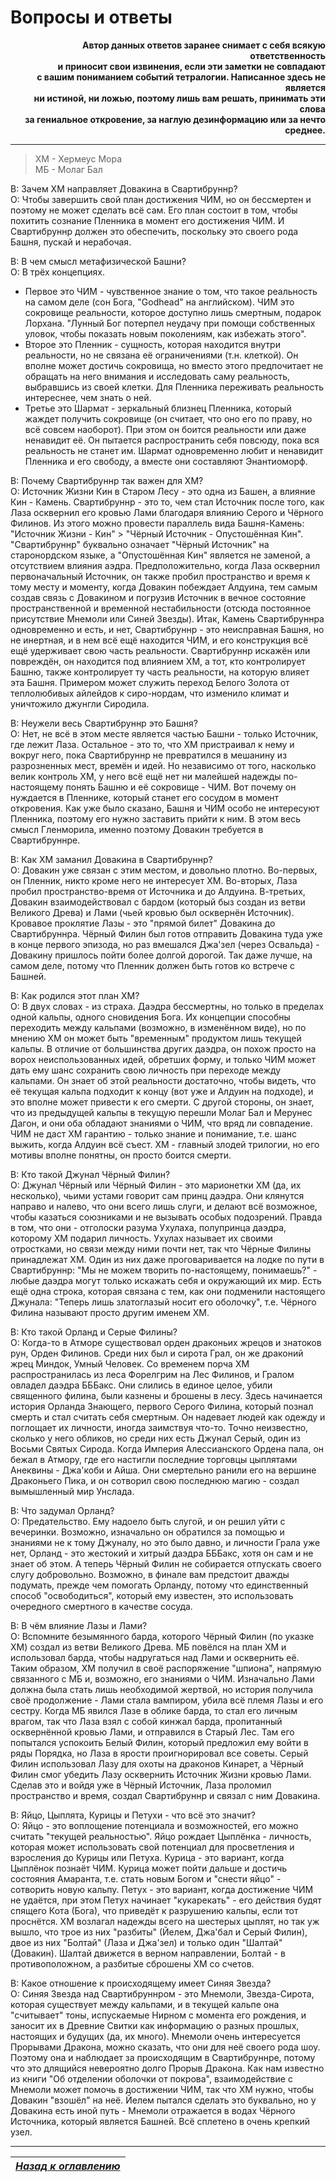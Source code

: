 # Вопросы и ответы

<b><p align="right">Автор данных ответов заранее снимает с себя всякую ответственность  
и приносит свои извинения, если эти заметки не совпадают  
с вашим пониманием событий тетралогии. Написанное здесь не является  
ни истиной, ни ложью, поэтому лишь вам решать, принимать эти слова  
за гениальное откровение, за наглую дезинформацию или за нечто среднее.</p></b>

------

> ХМ - Хермеус Мора  
> МБ - Молаг Бал

В: Зачем ХМ направляет Довакина в Свартибруннр?  
О: Чтобы завершить свой план достижения ЧИМ, но он бессмертен и поэтому не может сделать всё сам. Его план состоит в том, чтобы похитить сознание Пленника в момент его достижения ЧИМ. И Свартибруннр должен это обеспечить, поскольку это своего рода Башня, пускай и нерабочая.

В: В чем смысл метафизической Башни?  
О: В трёх концепциях.
+ Первое это ЧИМ - чувственное знание о том, что такое реальность на самом деле (сон Бога, "Godhead" на английском). ЧИМ это сокровище реальности, которое доступно лишь смертным, подарок Лорхана. "Лунный Бог потерпел неудачу при помощи собственных уловок, чтобы показать новым поколениям, как избежать этого".
+ Второе это Пленник - сущность, которая находится внутри реальности, но не связана её ограничениями (т.н. клеткой). Он вполне может достичь сокровища, но вместо этого предпочитает не обращать на него внимания и исследовать саму реальность, выбравшись из своей клетки. Для Пленника переживать реальность интереснее, чем знать о ней.
+ Третье это Шармат - зеркальный близнец Пленника, который жаждет получить сокровище (он считает, что оно его по праву, но всё совсем наоборот). При этом он боится реальности или даже ненавидит её. Он пытается распространить себя повсюду, пока вся реальность не станет им. Шармат одновременно любит и ненавидит Пленника и его свободу, а вместе они составляют Энантиоморф.

В: Почему Свартибруннр так важен для ХМ?  
О: Источник Жизни Кин в Старом Лесу - это одна из Башен, а влияние Кин - Камень. Свартибруннр - это то, чем стал Источник после того, как Лаза осквернил его кровью Лами благодаря влиянию Серого и Чёрного Филинов. Из этого можно провести параллель вида Башня-Камень: "Источник Жизни - Кин" > "Чёрный Источник - Опустошённая Кин". "Свартибруннр" буквально означает "Чёрный Источник" на старонордском языке, а "Опустошённая Кин" является не заменой, а отсутствием влияния аэдра. Предположительно, когда Лаза осквернил первоначальный Источник, он также пробил пространство и время к тому месту и моменту, когда Довакин побеждает Алдуина, тем самым создав связь с Довакином и погрузив Источник в вечное состояние пространственной и временной нестабильности (отсюда постоянное присутствие Мнемоли или Синей Звезды). Итак, Камень Свартибруннра одновременно и есть, и нет, Свартибруннр - это неисправная Башня, но не инертная, и в нем всё ещё находится ЧИМ, и его конструкция всё ещё удерживает свою часть реальности. Свартибруннр искажён или повреждён, он находится под влиянием ХМ, а тот, кто контролирует Башню, также контролирует ту часть реальности, на которую влияет эта Башня. Примером может служить переход Белого Золота от теплолюбивых айлейдов к сиро-нордам, что изменило климат и уничтожило джунгли Сиродила.

В: Неужели весь Свартибруннр это Башня?  
О: Нет, не всё в этом месте является частью Башни - только Источник, где лежит Лаза. Остальное - это то, что ХМ пристраивал к нему и вокруг него, пока Свартибруннр не превратился в мешанину из разрозненных мест, времён и идей. Но независимо от того, насколько велик контроль ХМ, у него всё ещё нет ни малейшей надежды по-настоящему понять Башню и её сокровище - ЧИМ. Вот почему он нуждается в Пленнике, который станет его сосудом в момент откровения. Как уже было сказано, Башня и ЧИМ особо не интересуют Пленника, поэтому его нужно заставить прийти к ним. В этом весь смысл Гленморила, именно поэтому Довакин требуется в Свартибруннре.

В: Как ХМ заманил Довакина в Свартибруннр?  
О: Довакин уже связан с этим местом, и довольно плотно. Во-первых, он Пленник, никто кроме него не интересует ХМ. Во-вторых, Лаза пробил пространство-время от Источника и до Алдуина. В-третьих, Довакин взаимодействовал с бардом (который быз создан из ветви Великого Древа) и Лами (чьей кровью был осквернён Источник). Кровавое проклятие Лазы - это "прямой билет" Довакина до Свартибруннра. Чёрный Филин был готов отправить Довакина туда уже в конце первого эпизода, но раз вмешался Джа'зел (через Освальда) - Довакину пришлось пойти более долгой дорогой. Так даже лучше, на самом деле, потому что Пленник должен быть готов ко встрече с Башней.

В: Как родился этот план ХМ?  
О: В двух словах - из страха. Даэдра бессмертны, но только в пределах одной кальпы, одного сновидения Бога. Их концепции способны переходить между кальпами (возможно, в изменённом виде), но по мнению ХМ он может быть "временным" продуктом лишь текущей кальпы. В отличие от большинства других даэдра, он похож просто на ворох неиспользованных идей, обретших форму, и только ЧИМ может дать ему шанс сохранить свою личность при переходе между кальпами. Он знает об этой реальности достаточно, чтобы видеть, что её текущая кальпа подходит к концу (вот уже и Алдуин на подходе), и это вполне может привести к его смерти. С другой стороны, он знает, что из предыдущей кальпы в текущую перешли Молаг Бал и Мерунес Дагон, и они оба обладают знаниями о ЧИМ, что вряд ли совпадение. ЧИМ не даст ХМ гарантию - только знание и понимание, т.е. шанс выжить, когда Алдуин всё съест. ХМ - главный злодей трилогии, но его мотивы вполне понятны, он просто боится смерти.

В: Кто такой Джунал Чёрный Филин?  
О: Джунал Чёрный или Чёрный Филин - это марионетки ХМ (да, их несколько), чьими устами говорит сам принц даэдра. Они клянутся направо и налево, что они всего лишь слуги, и делают всё возможное, чтобы казаться союзниками и не вызывать особых подозрений. Правда в том, что они - отголоски разума Ухулаха, полупринца даэдра, которому ХМ подарил личность. Ухулах называет их своими отростками, но связи между ними почти нет, так что Чёрные Филины принадлежат ХМ. Один из них даже проговаривается на лодке по пути в Свартибруннр: "Мы не можем творить по-настоящему, понимаешь?" - любые даэдра могут только искажать себя и окружающий их мир. Есть ещё одна строка, которая связана с тем, как они подменили настоящего Джунала: "Теперь лишь златоглазый носит его оболочку", т.е. Чёрного Филина называют просто другим именем ХМ.

В: Кто такой Орланд и Серые Филины?  
О: Когда-то в Атморе существовал орден драконьих жрецов и знатоков рун, Орден Филинов. Среди них был и сирота Грал, он же драконий жрец Миндок, Умный Человек. Со временем порча ХМ распространилась из леса Форелгрим на Лес Филинов, и Гралом овладел даэдра БББакс. Они слились в единое целое, убили священного филина, были казнены и брошены в лесу. Здесь начинается история Орланда Знающего, первого Серого Филина, который познал смерть и стал считать себя смертным. Он надевает людей как одежду и поглощает их личности, иногда заимствуя что-то. Точно неизвестно, сколько у него обликов, но среди них есть Джунал Серый, один из Восьми Святых Сирода. Когда Империя Алессианского Ордена пала, он бежал в Атмору, где его настигли последние торговцы цыплятами Анеквины - Джа'коби и Айша. Они смертельно ранили его на вершине Драконьего Пика, и он сотворил свою последнюю магию - создал вымышленный мир Унслада.

В: Что задумал Орланд?  
О: Предательство. Ему надоело быть слугой, и он решил уйти с вечеринки. Возможно, изначально он обратился за помощью и знаниями не к тому Джуналу, но это было давно, и личности Грала уже нет, Орланд - это жестокий и хитрый даэдра БББакс, хотя он сам и не знает об этом. А теперь Чёрный Филин не собирается отпускать своего слугу добровольно. Возможно, в финале вам предстоит дважды подумать, прежде чем помогать Орланду, потому что единственный способ "освободиться", который ему известен, это использовать очередного смертного в качестве сосуда.

В: В чём влияние Лазы и Лами?  
О: Вспомните безымянного барда, которого Чёрный Филин (по указке ХМ) создал из ветви Великого Древа. МБ повёлся на план ХМ и использовал барда, чтобы надругаться над Лами и осквернить её. Таким образом, ХМ получил в своё распоряжение "шпиона", напрямую связанного с МБ и, возможно, его знаниями о ЧИМ. Изначально Лами должна была стать лишь необходимой жертвой, но история получила своё продолжение - Лами стала вампиром, убила всё племя Лазы и его сестру. Когда МБ явился Лазе в облике барда, то стал его личным врагом, так что Лаза взял с собой кинжал барда, пропитанный осквернённой кровью Лами, и отправился в Старый Лес. Там его попытался успокоить Белый Филин, который предложил ему войти в ряды Порядка, но Лаза в ярости проигнорировал все советы. Серый Филин использовал Лазу для охоты на драконов Кинарет, а Чёрный Филин смог убедить Лазу осквернить Источник Жизни кровью Лами. Сделав это и войдя уже в Чёрный Источник, Лаза проломил пространство и время, создал Свартибруннр и связал с ним Довакина.

В: Яйцо, Цыплята, Курицы и Петухи - что всё это значит?  
О: Яйцо - это воплощение потенциала и возможностей, его можно считать "текущей реальностью". Яйцо рождает Цыплёнка - личность, которая может использовать свой потенциал для просветления и взросления до Курицы или Петуха. Курица - это вариант, когда Цыплёнок познаёт ЧИМ. Курица может пойти дальше и достичь состояния Амаранта, т.е. стать новым Богом и "снести яйцо" - сотворить новую кальпу. Петух - это вариант, когда достижение ЧИМ не удаётся, при этом Петух начинает "кукарекать" - его действия будят спящего Кота (Бога), что приведёт к разрушению кальпы, если тот проснётся. ХМ возлагал надежды всего на шестерых цыплят, но так уж вышло, что трое из них "разбиты" (Йелем, Джа'бал и Серый Филин), двое из них "Болтай" (Лаза и Джа'зел) и только один "Шалтай" (Довакин). Шалтай движется в верном направлении, Болтай - в противоположном, а разбитые сброшены ХМ со счетов.

В: Какое отношение к происходящему имеет Синяя Звезда?  
О: Синяя Звезда над Свартибруннром - это Мнемоли, Звезда-Сирота, которая существует между кальпами, и в текущей кальпе она "считывает" тоны, испускаемые Нирном с момента его рождения, и заносит их в Древние Свитки как информацию о разных прошлых, настоящих и будущих (да, их много). Мнемоли очень интересуется Прорывами Дракона, можно сказать, что они для неё своего рода шоу. Поэтому она и наблюдает за происходящим в Свартибруннре, потому что это длящийся невероятно долго Прорыв Дракона. Как нам известно из книги "Об отделении оболочки от покрова", взаимодействие с Мнемоли может помочь в достижении ЧИМ, так что ХМ нужно, чтобы Довакин "взошёл" на неё. Йелем пытался сделать это буквально, но у Довакина есть иной путь - Мнемоли отражается в водах Чёрного Источника, который является Башней. Всё сплетено в очень крепкий узел.

------

|[*Назад к оглавлению*](Оглавление.md)|
|:---:|
